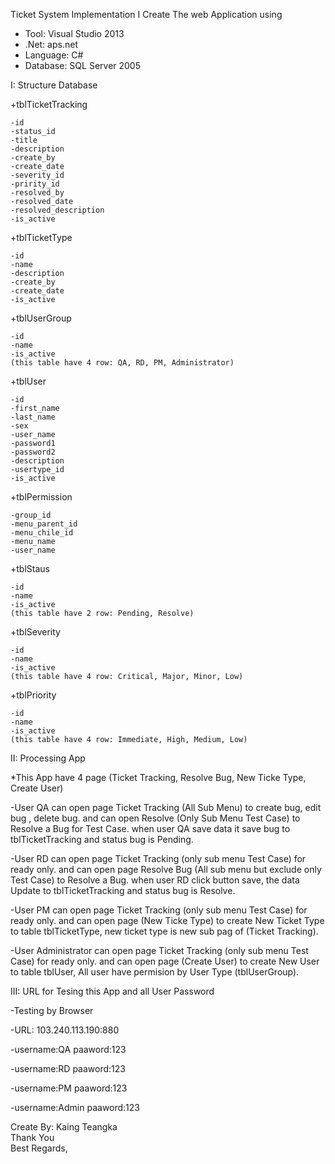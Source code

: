 Ticket System Implementation
I Create The web Application using
- Tool: Visual Studio 2013
- .Net: aps.net
- Language: C#
- Database: SQL Server 2005

I: Structure Database

  +tblTicketTracking  
  
    -id
    -status_id
    -title
    -description
    -create_by
    -create_date
    -severity_id
    -pririty_id
    -resolved_by
    -resolved_date
    -resolved_description
    -is_active
  
  +tblTicketType
  
    -id
    -name
    -description
    -create_by
    -create_date
    -is_active
    
  +tblUserGroup
  
    -id
    -name
    -is_active    
    (this table have 4 row: QA, RD, PM, Administrator)     
  
  +tblUser
  
    -id
    -first_name
    -last_name
    -sex
    -user_name
    -password1
    -password2
    -description
    -usertype_id
    -is_active
    
  +tblPermission

    -group_id
    -menu_parent_id
    -menu_chile_id
    -menu_name
    -user_name
    
  +tblStaus
  
    -id
    -name
    -is_active    
    (this table have 2 row: Pending, Resolve)

  +tblSeverity
  
    -id
    -name
    -is_active    
    (this table have 4 row: Critical, Major, Minor, Low)

  +tblPriority
  
    -id
    -name
    -is_active    
    (this table have 4 row: Immediate, High, Medium, Low) 
    
II: Processing App

  *This App have 4 page (Ticket Tracking, Resolve Bug, New Ticke Type, Create User)
  
  -User QA can open page Ticket Tracking (All Sub Menu) to create bug, edit bug , delete bug. 
  and can open Resolve (Only Sub Menu Test Case) to Resolve a Bug for Test Case.
  when user QA save data it save bug to tblTicketTracking and status bug is Pending.

  -User RD can open page Ticket Tracking (only sub menu Test Case) for ready only.
  and can open page Resolve Bug (All sub menu but exclude only Test Case) to Resolve a Bug.
  when user RD click button save, the data Update to tblTicketTracking and status bug is Resolve.
  
  -User PM can open page Ticket Tracking (only sub menu Test Case) for ready only.
  and can open page (New Ticke Type) to create New Ticket Type to table tblTicketType, new ticket type is new sub pag of (Ticket Tracking).
  
  -User Administrator can open page Ticket Tracking (only sub menu Test Case) for ready only.
  and can open page (Create User) to create New User to table tblUser, All user have permision by User Type (tblUserGroup).
  
  
III: URL for Tesing this App and all User Password

  -Testing by Browser
  
  -URL: 103.240.113.190:880
  
  -username:QA  paaword:123
  
  -username:RD  paaword:123
  
  -username:PM  paaword:123
  
  -username:Admin  paaword:123
  
  
  
  Create By: Kaing Teangka  
  Thank You  
  Best Regards,
  
    
  
    

